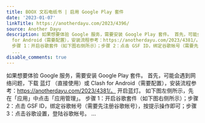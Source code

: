 ```yaml
---
title: BOOX 文石电纸书 | 启用 Google Play 套件
date: '2023-01-07'
linkTitle: https://anotherdayu.com/2023/4396/
source: Another Dayu
description: 如果想要体验 Google 服务，需要安装 Google Play 套件。 首先，可能会遇到网络问题，下载 蓝灯 （直接使用）或 Clash
  for Android（需要配置），安装流程参考：https://anotherdayu.com/2023/4381/。 开启蓝灯。 如下图左侧所示，先在「应用」中点击「应用管理」。
  步骤 1：开启谷歌套件（如下图右侧所示）；步骤 2：点击 GSF ID，绑定谷歌帐号（需要先注册谷歌帐号），按提示操作即可；步骤 3：点击谷歌设置，登陆谷歌帐号。
  ...
disable_comments: true
---
```

如果想要体验 Google 服务，需要安装 Google Play 套件。 首先，可能会遇到网络问题，下载 蓝灯 （直接使用）或 Clash for Android（需要配置），安装流程参考：https://anotherdayu.com/2023/4381/。 开启蓝灯。 如下图左侧所示，先在「应用」中点击「应用管理」。 步骤 1：开启谷歌套件（如下图右侧所示）；步骤 2：点击 GSF ID，绑定谷歌帐号（需要先注册谷歌帐号），按提示操作即可；步骤 3：点击谷歌设置，登陆谷歌帐号。 ...